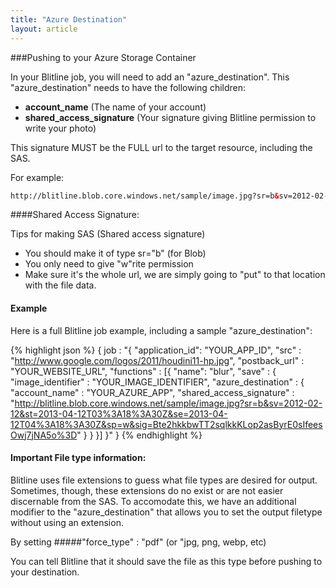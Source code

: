 ```yaml
---
title: "Azure Destination"
layout: article
---
```



###Pushing to your Azure Storage Container

In your Blitline job, you will need to add an "azure\_destination". This "azure\_destination" needs to have the following children:

- **account\_name** (The name of your account)
- **shared\_access_signature** (Your signature giving Blitline permission to write your photo)

This signature MUST be the FULL url to the target resource, including the SAS.

For example:
```html
http://blitline.blob.core.windows.net/sample/image.jpg?sr=b&sv=2012-02-12&st=2013-04-12T03%3A18%3A30Z&se=2013-04-12T04%3A18%3A30Z&sp=w&sig=Bte2hkkbwTT2sqlkkKLop2asByrE0sIfeesOwj7jNA5o%3D
```

####Shared Access Signature:

Tips for making SAS (Shared access signature)

- You should make it of type sr="b" (for Blob)
- You only need to give "w"rite permission
- Make sure it's the whole url, we are simply going to "put" to that location with the file data.

#### Example

Here is a full Blitline job example, including a sample "azure_destination":

{% highlight json %}
{
job : "{
  "application_id": "YOUR_APP_ID",
  "src" : "http://www.google.com/logos/2011/houdini11-hp.jpg",
  "postback_url" : "YOUR_WEBSITE_URL",
  "functions" : [{
      "name": "blur",
      "save" : {
          "image_identifier" : "YOUR_IMAGE_IDENTIFIER",
          "azure_destination" : {
              "account_name" : "YOUR_AZURE_APP",
              "shared_access_signature" : "http://blitline.blob.core.windows.net/sample/image.jpg?sr=b&sv=2012-02-12&st=2013-04-12T03%3A18%3A30Z&se=2013-04-12T04%3A18%3A30Z&sp=w&sig=Bte2hkkbwTT2sqlkkKLop2asByrE0sIfeesOwj7jNA5o%3D"
          }
      }
    }]
  }"
}
{% endhighlight %}

#### Important File type information:

Blitline uses file extensions to guess what file types are desired for output. Sometimes, though, these extensions do no exist or are not easier discernable from the SAS. To accomodate this, we have an additional modifier to the "azure\_destination" that allows you to set the output filetype without using an extension.

By setting
#####"force_type" : "pdf" (or "jpg, png, webp, etc)

You can tell Blitline that it should save the file as this type before pushing to your destination.

